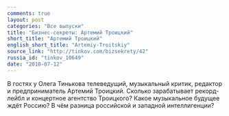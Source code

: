 ```yaml
---
comments: true
layout: post
categories: "Все выпуски"
title: "Бизнес-секреты: Артемий Троицкий"
short_title: "Артемий Троицкий"
english_short_title: "Artemiy-Troitskiy"
source_link: "http://tinkov.com/bizsekrety/42"
russia_id: "tinkov_10649"
date: "2010-07-12"
---
```

В гостях у Олега Тинькова телеведущий, музыкальный критик, редактор и предприниматель Артемий Троицкий. Сколько зарабатывает рекорд-лейбл и концертное агентство Троицкого? Какое музыкальное будущее ждёт Россию? В чём разница российской и западной интеллигенции?
